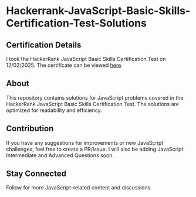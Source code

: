# Hackerrank-JavaScript-Basic-Skills-Certification-Test-Solutions

## Certification Details
I took the HackerRank JavaScript Basic Skills Certification Test on 12/02/2025. The certificate can be viewed [here](https://www.hackerrank.com/certificates/6257ee5dcc57).

## About
This repository contains solutions for JavaScript problems covered in the HackerRank JavaScript Basic Skills Certification Test. The solutions are optimized for readability and efficiency.

## Contribution
If you have any suggestions for improvements or new JavaScript challenges, feel free to create a PR/Issue. I will also be adding JavaScript Intermediate and Advanced Questions soon.

## Stay Connected
Follow for more JavaScript-related content and discussions.

